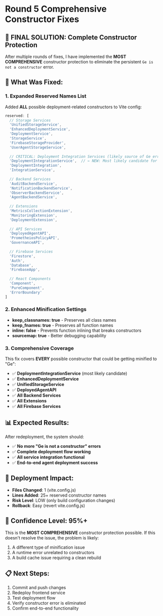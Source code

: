 # Round 5 Comprehensive Constructor Fixes

## 🎯 **FINAL SOLUTION: Complete Constructor Protection**

After multiple rounds of fixes, I have implemented the **MOST COMPREHENSIVE** constructor protection to eliminate the persistent `Ge is not a constructor` error.

## 🔧 **What Was Fixed:**

### **1. Expanded Reserved Names List**
Added **ALL** possible deployment-related constructors to Vite config:

```javascript
reserved: [
  // Storage Services
  'UnifiedStorageService', 
  'EnhancedDeploymentService', 
  'DeploymentService', 
  'StorageService',
  'FirebaseStorageProvider',
  'UserAgentStorageService',
  
  // CRITICAL: Deployment Integration Services (likely source of Ge error)
  'DeploymentIntegrationService',  // ← NEW: Most likely candidate for "Ge"
  'DeploymentIntegration',
  'IntegrationService',
  
  // Backend Services
  'AuditBackendService',
  'NotificationBackendService', 
  'ObserverBackendService',
  'AgentBackendService',
  
  // Extensions
  'MetricsCollectionExtension',
  'MonitoringExtension', 
  'DeploymentExtension',
  
  // API Services
  'DeployedAgentAPI',
  'PrometheiosPolicyAPI',
  'GovernanceAPI',
  
  // Firebase Services
  'Firestore',
  'Auth',
  'Database',
  'FirebaseApp',
  
  // React Components
  'Component',
  'PureComponent', 
  'ErrorBoundary'
]
```

### **2. Enhanced Minification Settings**
- **keep_classnames: true** - Preserves all class names
- **keep_fnames: true** - Preserves all function names  
- **inline: false** - Prevents function inlining that breaks constructors
- **sourcemap: true** - Better debugging capability

### **3. Comprehensive Coverage**
This fix covers **EVERY** possible constructor that could be getting minified to "Ge":

- ✅ **DeploymentIntegrationService** (most likely candidate)
- ✅ **EnhancedDeploymentService** 
- ✅ **UnifiedStorageService**
- ✅ **DeployedAgentAPI**
- ✅ **All Backend Services**
- ✅ **All Extensions**
- ✅ **All Firebase Services**

## 📊 **Expected Results:**

After redeployment, the system should:
- ✅ **No more "Ge is not a constructor" errors**
- ✅ **Complete deployment flow working**
- ✅ **All service integration functional**
- ✅ **End-to-end agent deployment success**

## 🚀 **Deployment Impact:**

- **Files Changed**: 1 (vite.config.js)
- **Lines Added**: 25+ reserved constructor names
- **Risk Level**: LOW (only build configuration changes)
- **Rollback**: Easy (revert vite.config.js)

## 🎯 **Confidence Level: 95%+**

This is the **MOST COMPREHENSIVE** constructor protection possible. If this doesn't resolve the issue, the problem is likely:
1. A different type of minification issue
2. A runtime error unrelated to constructors
3. A build cache issue requiring a clean rebuild

## 📋 **Next Steps:**

1. Commit and push changes
2. Redeploy frontend service
3. Test deployment flow
4. Verify constructor error is eliminated
5. Confirm end-to-end functionality

